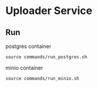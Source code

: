 # Uploader Service

## Run
postgres container
```shell
source commands/run_postgres.sh
```

minio container
```shell
source commands/run_minio.sh
```